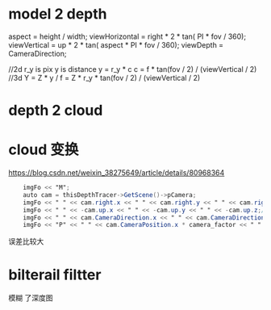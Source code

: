 # model 2 depth


aspect = height / width;
viewHorizontal = right * 2 * tan( PI * fov / 360);
viewVertical = up * 2 * tan( aspect * PI * fov / 360);
viewDepth = CameraDirection;

//2d r_y is pix y is distance
y = r_y * c
c = f * tan(fov / 2) / (viewVertical / 2)
//3d
Y = Z * y / f = Z * r_y * tan(fov / 2) / (viewVertical / 2)
# depth 2 cloud

# cloud 变换
https://blog.csdn.net/weixin_38275649/article/details/80968364

```vs
	imgFo << "M";
	auto cam = thisDepthTracer->GetScene()->pCamera;
	imgFo << " " << cam.right.x << " " << cam.right.y << " " << cam.right.z;//X
	imgFo << " " << -cam.up.x << " " << -cam.up.y << " " << -cam.up.z;//-Y
	imgFo << " " << cam.CameraDirection.x << " " << cam.CameraDirection.y << " " << cam.CameraDirection.z << endl;//Z
	imgFo << "P" << " " << cam.CameraPosition.x * camera_factor << " " << cam.CameraPosition.y * camera_factor << " " << cam.CameraPosition.z * camera_factor << endl;//position
```

误差比较大

# bilterail filtter
模糊 了深度图